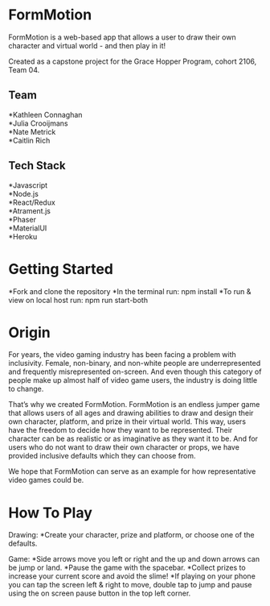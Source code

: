 # FormMotion

FormMotion is a web-based app that allows a user to draw their own character and virtual world - and then play in it! 

Created as a capstone project for the Grace Hopper Program, cohort 2106, Team 04. 

## Team

*Kathleen Connaghan  
*Julia Crooijmans  
*Nate Metrick  
*Caitlin Rich  

## Tech Stack

*Javascript  
*Node.js  
*React/Redux  
*Atrament.js  
*Phaser  
*MaterialUI  
*Heroku  

# Getting Started

*Fork and clone the repository
*In the terminal run: npm install
*To run & view on local host run: npm run start-both

# Origin

For years, the video gaming industry has been facing a problem with inclusivity. Female, non-binary, and non-white people are underrepresented and frequently misrepresented on-screen. And even though this category of people make up almost half of video game users, the industry is doing little to change.

That’s why we created FormMotion. FormMotion is an endless jumper game that allows users of all ages and drawing abilities to draw and design their own character, platform, and prize in their virtual world. This way, users have the freedom to decide how they want to be represented. Their character can be as realistic or as imaginative as they want it to be. And for users who do not want to draw their own character or props, we have provided inclusive defaults which they can choose from.

We hope that FormMotion can serve as an example for how representative video games could be. 

# How To Play

Drawing:
*Create your character, prize and platform, or choose one of the defaults.

Game:
*Side arrows move you left or right and the up and down arrows can be jump or land.
*Pause the game with the spacebar.
*Collect prizes to increase your current score and avoid the slime!
*If playing on your phone you can tap the screen left & right to move, double tap to jump and pause using the on screen pause button in the top left corner.




